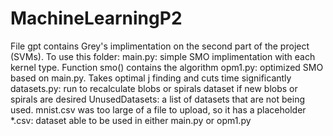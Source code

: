 # MachineLearningP2



File gpt contains Grey's implimentation on the second part of the project (SVMs). To use this folder:
  main.py: simple SMO implimentation with each kernel type. Function smo() contains the algorithm
  opm1.py: optimized SMO based on main.py. Takes optimal j finding and cuts time significantly
  datasets.py: run to recalculate blobs or spirals dataset if new blobs or spirals are desired
  UnusedDatasets: a list of datasets that are not being used. mnist.csv was too large of a file to upload, so it has a placeholder
  *.csv: dataset able to be used in either main.py or opm1.py
